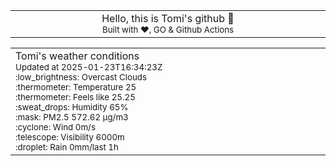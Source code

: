 
<div align="center">
<table>
<tbody>
<td align="center">
<img width="2000" height="0"><br>
Hello, this is Tomi's github 👋<br>
<sup>Built with ❤️, GO & Github Actions</sup><br>
<img width="2000" height="0">
</td>
</tbody>
</table>
</div>
<table>
<tbody>
<td align="left">
<img width="2000" height="0"><br>
Tomi's weather conditions<br>
<sup>Updated at 2025-01-23T16:34:23Z</sup><br>
<sup>:low_brightness: Overcast Clouds</sup><br>
<sup>:thermometer: Temperature 25 </sup><br>
<sup>:thermometer: Feels like 25.25</sup><br>
<sup>:sweat_drops: Humidity 65%</sup><br>
<sup>:mask: PM2.5 572.62 μg/m3</sup><br>
<sup>:cyclone: Wind 0m/s </sup><br>
<sup>:telescope: Visibility 6000m </sup><br>
<sup>:droplet: Rain 0mm/last 1h </sup><br>
<img width="2000" height="0">
</td>
<td align="left">
<img width="2000" height="0"><br>
<br>
<img width="2000" height="0">
</td>
</tbody>
</table>
</div>
    